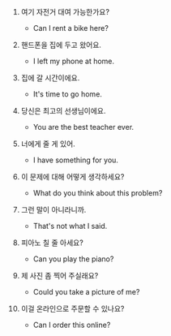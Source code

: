 1. 여기 자전거 대여 가능한가요?

    - Can I rent a bike here?

2. 핸드폰을 집에 두고 왔어요.

    - I left my phone at home.

3. 집에 갈 시간이에요.

    - It's time to go home.

4. 당신은 최고의 선생님이에요.

    - You are the best teacher ever.

5. 너에게 줄 게 있어.

    - I have something for you.

6. 이 문제에 대해 어떻게 생각하세요?

    - What do you think about this problem?

7. 그런 말이 아니라니까.

    - That's not what I said.

8. 피아노 칠 줄 아세요?

    - Can you play the piano?

9. 제 사진 좀 찍어 주실래요?

    - Could you take a picture of me?

10. 이걸 온라인으로 주문할 수 있나요?

    - Can I order this online?